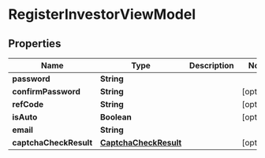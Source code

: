 
# RegisterInvestorViewModel

## Properties
Name | Type | Description | Notes
------------ | ------------- | ------------- | -------------
**password** | **String** |  | 
**confirmPassword** | **String** |  |  [optional]
**refCode** | **String** |  |  [optional]
**isAuto** | **Boolean** |  |  [optional]
**email** | **String** |  | 
**captchaCheckResult** | [**CaptchaCheckResult**](CaptchaCheckResult.md) |  |  [optional]



